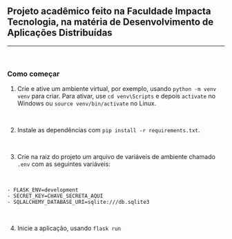 ## Projeto acadêmico feito na Faculdade Impacta Tecnologia, na matéria de Desenvolvimento de Aplicações Distribuídas

---

<br />

### Como começar

1. Crie e ative um ambiente virtual, por exemplo, usando `python -m venv venv` para criar. Para ativar, use `cd venv\Scripts` e depois `activate` no Windows ou `source venv/bin/activate` no Linux.

<br />

2. Instale as dependências com `pip install -r requirements.txt`.

<br />

3. Crie na raiz do projeto um arquivo de variáveis de ambiente chamado `.env` com as seguintes variáveis:

<br />

    - FLASK_ENV=development
    - SECRET_KEY=CHAVE_SECRETA_AQUI
    - SQLALCHEMY_DATABASE_URI=sqlite:///db.sqlite3

<br />

4. Inicie a aplicação, usando `flask run`
